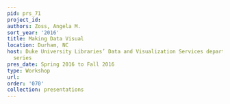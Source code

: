 ```yaml
---
pid: prs_71
project_id: 
authors: Zoss, Angela M.
sort_year: '2016'
title: Making Data Visual
location: Durham, NC
host: Duke University Libraries’ Data and Visualization Services department workshop
  series
pres_date: Spring 2016 to Fall 2016
type: Workshop
url: 
order: '070'
collection: presentations
---
```

